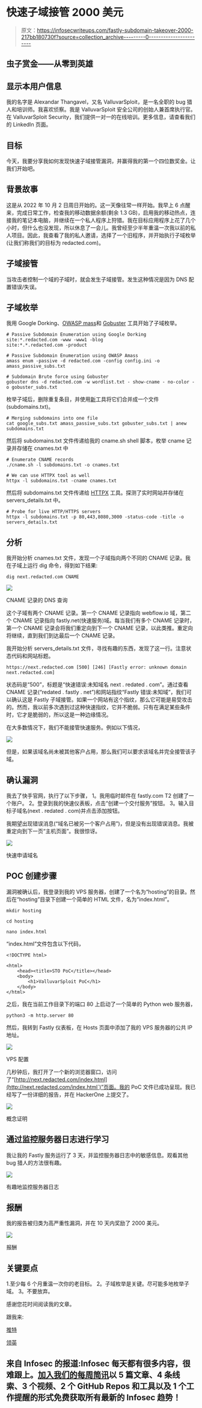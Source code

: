 # 快速子域接管 2000 美元

> 原文：<https://infosecwriteups.com/fastly-subdomain-takeover-2000-217bb180730f?source=collection_archive---------0----------------------->

## 虫子赏金——从零到英雄

## 显示本用户信息

我的名字是 Alexandar Thangavel，又名 ValluvarSploit，是一名全职的 bug 猎人和培训师。我喜欢侦察。我是 ValluvarSploit 安全公司的创始人兼首席执行官。在 ValluvarSploit Security，我们提供一对一的在线培训。更多信息，请查看我们的 LinkedIn 页面。

## 目标

今天，我要分享我如何发现快速子域接管漏洞，并赢得我的第一个四位数奖金。让我们开始吧。

## **背景故事**

这是从 2022 年 10 月 2 日周日开始的。这一天像往常一样开始。我早上 6 点醒来，完成日常工作，检查我的移动数据余额(剩余 1.3 GB)，启用我的移动热点，连接我的笔记本电脑，并继续在一个私人程序上狩猎。我在目标应用程序上花了几个小时，但什么也没发现，所以休息了一会儿。我曾经至少半年重温一次我以前的私人项目。因此，我查看了我的私人邀请，选择了一个旧程序，并开始执行子域枚举(让我们称我们的目标为 redacted.com)。

## **子域接管**

当攻击者控制一个域的子域时，就会发生子域接管。发生这种情况是因为 DNS 配置错误/失误。

## 子域枚举

我用 Google Dorking、[OWASP mass](https://github.com/OWASP/Amass)和 [Gobuster](https://github.com/OJ/gobuster) 工具开始了子域枚举。

```
# Passive Subdomain Enumeration using Google Dorking
site:*.redacted.com -www -www1 -blog
site:*.*.redacted.com -product

# Passive Subdomain Enumeration using OWASP Amass
amass enum -passive -d redacted.com -config config.ini -o amass_passive_subs.txt

# Subdomain Brute force using Gobuster
gobuster dns -d redacted.com -w wordlist.txt - show-cname - no-color -o gobuster_subs.txt
```

枚举子域后，删除重复条目，并使用[新](https://github.com/tomnomnom/anew)工具将它们合并成一个文件(subdomains.txt)。

```
# Merging subdomains into one file
cat google_subs.txt amass_passive_subs.txt gobuster_subs.txt | anew subdomains.txt
```

然后将 subdomains.txt 文件传递给我的 cname.sh shell 脚本，枚举 cname 记录并存储在 cnames.txt 中

```
# Enumerate CNAME records
./cname.sh -l subdomains.txt -o cnames.txt

# We can use HTTPX tool as well
httpx -l subdomains.txt -cname cnames.txt
```

然后将 subdomains.txt 文件传递给 [HTTPX](https://github.com/projectdiscovery/httpx) 工具。探测了实时网站并存储在 servers_details.txt 中。

```
# Probe for live HTTP/HTTPS servers
httpx -l subdomains.txt -p 80,443,8080,3000 -status-code -title -o servers_details.txt
```

## 分析

我开始分析 cnames.txt 文件，发现一个子域指向两个不同的 CNAME 记录。我在子域上运行 dig 命令，得到如下结果:

```
dig next.redacted.com CNAME
```

![](img/74dd1aa579ea0045c6d545a16fb2d7bd.png)

CNAME 记录的 DNS 查询

这个子域有两个 CNAME 记录。第一个 CNAME 记录指向 webflow.io 域，第二个 CNAME 记录指向 fastly.net(快速服务)域。每当我们有多个 CNAME 记录时，第一个 CNAME 记录会将我们重定向到下一个 CNAME 记录，以此类推。重定向将继续，直到我们到达最后一个 CNAME 记录。

我开始分析 servers_details.txt 文件，寻找有趣的东西，发现了这一行。注意状态代码和网站标题。

```
https://next.redacted.com [500] [246] [Fastly error: unknown domain next.redacted.com]
```

状态码是“500”，标题是“快速错误:未知域名 next . redated . com”。通过查看 CNAME 记录(“redated . fastly . net”)和网站指纹“Fastly 错误:未知域”，我们可以确认这是 Fastly 子域接管。如果一个网站有这个指纹，那么它可能是易受攻击的。然而，我以前多次遇到过这种快速指纹，它并不脆弱。只有在满足某些条件时，它才是脆弱的，所以这是一种边缘情况。

在大多数情况下，我们不能接管快速服务。例如以下情况，

![](img/68a91aa42334d43d31846b8b41b15029.png)

但是，如果该域名尚未被其他客户占用，那么我们可以要求该域名并完全接管该子域。

## 确认漏洞

我去了快手官网，执行了以下步骤，
1。我用临时邮件在 fastly.com T2 创建了一个账户。
2。登录到我的快速仪表板，点击“创建一个交付服务”按钮。
3。输入目标子域名(next . redated . com)并点击添加按钮。

我期望出现错误消息(“域名已被另一个客户占用”)，但是没有出现错误消息。我被重定向到下一页“主机页面”。我很惊讶。

![](img/7212bfcaa94016e420cdf89646143512.png)

快速申请域名

## POC 创建步骤

漏洞被确认后，我登录到我的 VPS 服务器，创建了一个名为“hosting”的目录。然后在“hosting”目录下创建一个简单的 HTML 文件，名为“index.html”。

```
mkdir hosting

cd hosting

nano index.html
```

“index.html”文件包含以下代码，

```
<!DOCTYPE html>

<html>
    <head><title>STO PoC</title></head>
    <body>
        <h1>ValluvarSploit PoC</h1>
    </body>
</html>
```

之后，我在当前工作目录下的端口 80 上启动了一个简单的 Python web 服务器，

```
python3 -m http.server 80
```

然后，我转到 Fastly 仪表板，在 Hosts 页面中添加了我的 VPS 服务器的公共 IP 地址。

![](img/6663e5a2052518f83ebd768977ad5b6b.png)

VPS 配置

几秒钟后，我打开了一个新的浏览器窗口，访问了“[http://next.redacted.com/index.html](http://next.redacted.com/index.html`)”页面。我的 PoC 文件已成功呈现。我已经写了一份详细的报告，并在 HackerOne 上提交了。

![](img/9e52dcd0d8e43852f168d6043d07d08a.png)

概念证明

## 通过监控服务器日志进行学习

我让我的 Fastly 服务运行了 3 天，并监控服务器日志中的敏感信息。观看其他 bug 猎人的方法很有趣。

![](img/4843ca04d7c29243a89470e1ecf84b23.png)

有趣地监控服务器日志

## 报酬

我的报告被归类为高严重性漏洞，并在 10 天内奖励了 2000 美元。

![](img/eb063f1b121b5b61f50fac435b9d6793.png)

报酬

## 关键要点

1.至少每 6 个月重温一次你的老目标。
2。子域枚举是关键。尽可能多地枚举子域。
3。不要放弃。

感谢您花时间阅读我的文章。

跟我来:

[推特](https://twitter.com/ValluvarSploit)

[领英](https://www.linkedin.com/in/alexandar-t-345230220)

## 来自 Infosec 的报道:Infosec 每天都有很多内容，很难跟上。[加入我们的每周简讯](https://weekly.infosecwriteups.com/)以 5 篇文章、4 条线索、3 个视频、2 个 GitHub Repos 和工具以及 1 个工作提醒的形式免费获取所有最新的 Infosec 趋势！